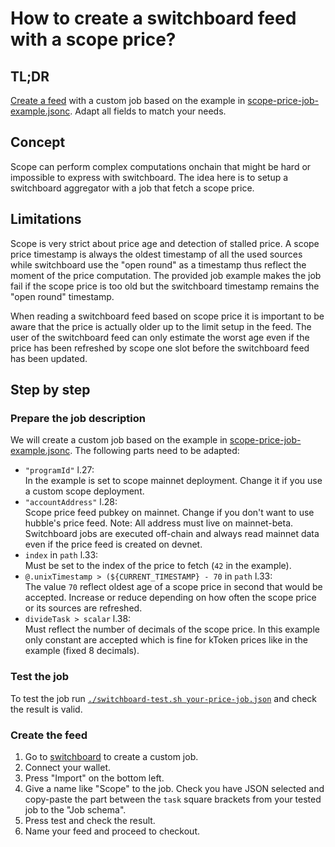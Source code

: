 # How to create a switchboard feed with a scope price?

## TL;DR

[Create a feed](https://app.switchboard.xyz/build/tool) with a custom job based on the example in [scope-price-job-example.jsonc](./scope-price-job-example.jsonc). Adapt all fields to match your needs.

## Concept

Scope can perform complex computations onchain that might be hard or impossible to express with switchboard. The idea here is to setup a switchboard aggregator with a job that fetch a scope price.

## Limitations

Scope is very strict about price age and detection of stalled price. A scope price timestamp is always the oldest timestamp of all the used sources while switchboard use the "open round" as a timestamp thus reflect the moment of the price computation. The provided job example makes the job fail if the scope price is too old but the switchboard timestamp remains the "open round" timestamp.

When reading a switchboard feed based on scope price it is important to be aware that the price is actually older up to the limit setup in the feed. The user of the switchboard feed can only estimate the worst age even if the price has been refreshed by scope one slot before the switchboard feed has been updated.

## Step by step

### Prepare the job description

We will create a custom job based on the example in [scope-price-job-example.jsonc](./scope-price-job-example.jsonc). The following parts need to be adapted:

- `"programId"` l.27:  
  In the example is set to scope mainnet deployment. Change it if you use a custom scope deployment.
- `"accountAddress"` l.28:  
  Scope price feed pubkey on mainnet. Change if you don't want to use hubble's price feed. Note: All address must live on mainnet-beta. Switchboard jobs are executed off-chain and always read mainnet data even if the price feed is created on devnet.
- `index` in `path` l.33:  
  Must be set to the index of the price to fetch (`42` in the example).
- `@.unixTimestamp > (${CURRENT_TIMESTAMP} - 70` in `path` l.33:  
  The value `70` reflect oldest age of a scope price in second that would be accepted. Increase or reduce depending on how often the scope price or its sources are refreshed.
- `divideTask > scalar` l.38:  
  Must reflect the number of decimals of the scope price. In this example only constant are accepted which is fine for kToken prices like in the example (fixed 8 decimals).

### Test the job

To test the job run [`./switchboard-test.sh your-price-job.json`](./switchboard-test.sh) and check the result is valid.

### Create the feed

1. Go to [switchboard](https://app.switchboard.xyz/build/tool) to create a custom job.
2. Connect your wallet.
3. Press "Import" on the bottom left.
4. Give a name like "Scope" to the job. Check you have JSON selected and copy-paste the part between the `task` square brackets from your tested job to the "Job schema".
5. Press test and check the result.
6. Name your feed and proceed to checkout.
